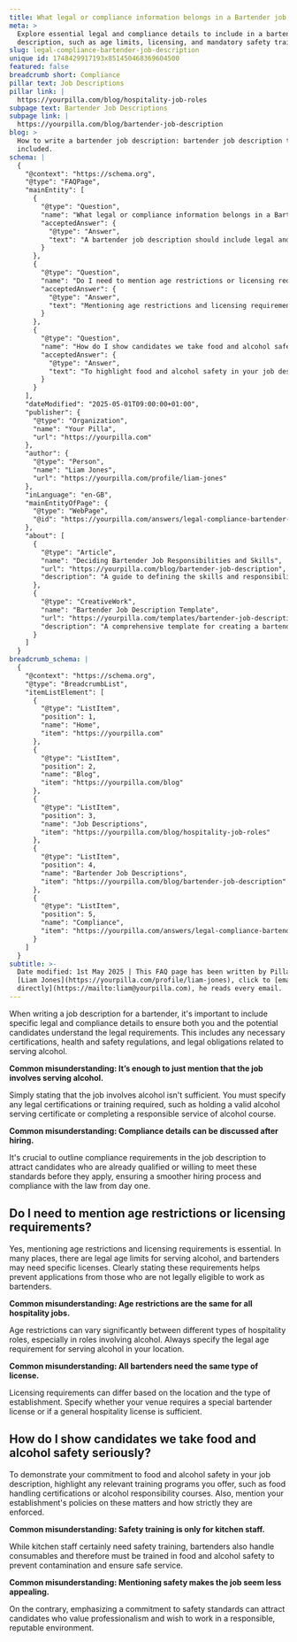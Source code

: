```yaml
---
title: What legal or compliance information belongs in a Bartender job description?
meta: >
  Explore essential legal and compliance details to include in a bartender job
  description, such as age limits, licensing, and mandatory safety training.
slug: legal-compliance-bartender-job-description
unique id: 1748429917193x851450468369604500
featured: false
breadcrumb short: Compliance
pillar text: Job Descriptions
pillar link: |
  https://yourpilla.com/blog/hospitality-job-roles
subpage text: Bartender Job Descriptions
subpage link: |
  https://yourpilla.com/blog/bartender-job-description
blog: >
  How to write a bartender job description: bartender job description template
  included.
schema: |
  {
    "@context": "https://schema.org",
    "@type": "FAQPage",
    "mainEntity": [
      {
        "@type": "Question",
        "name": "What legal or compliance information belongs in a Bartender job description?",
        "acceptedAnswer": {
          "@type": "Answer",
          "text": "A bartender job description should include legal and compliance details such as necessary certifications, health and safety regulations, and obligations related to serving alcohol. Specify any legal certifications or training required, including valid alcohol serving certificates or completion of a responsible service of alcohol course. It is important to outline these requirements in the job description to attract qualified candidates and ensure compliance from the start."
        }
      },
      {
        "@type": "Question",
        "name": "Do I need to mention age restrictions or licensing requirements?",
        "acceptedAnswer": {
          "@type": "Answer",
          "text": "Mentioning age restrictions and licensing requirements is essential. Specify the legal age limits for serving alcohol and the specific licenses required for bartenders in your location. Clarify whether your venue needs a special bartender license or if a general hospitality license will suffice."
        }
      },
      {
        "@type": "Question",
        "name": "How do I show candidates we take food and alcohol safety seriously?",
        "acceptedAnswer": {
          "@type": "Answer",
          "text": "To highlight food and alcohol safety in your job description, mention any relevant training programs offered, such as food handling certifications or alcohol responsibility courses. Discuss your establishment's strict policies on food and alcohol safety to demonstrate your commitment to these standards."
        }
      }
    ],
    "dateModified": "2025-05-01T09:00:00+01:00",
    "publisher": {
      "@type": "Organization",
      "name": "Your Pilla",
      "url": "https://yourpilla.com"
    },
    "author": {
      "@type": "Person",
      "name": "Liam Jones",
      "url": "https://yourpilla.com/profile/liam-jones"
    },
    "inLanguage": "en-GB",
    "mainEntityOfPage": {
      "@type": "WebPage",
      "@id": "https://yourpilla.com/answers/legal-compliance-bartender-job-description"
    },
    "about": [
      {
        "@type": "Article",
        "name": "Deciding Bartender Job Responsibilities and Skills",
        "url": "https://yourpilla.com/blog/bartender-job-description",
        "description": "A guide to defining the skills and responsibilities needed in a bartender job description to ensure an effective recruitment process."
      },
      {
        "@type": "CreativeWork",
        "name": "Bartender Job Description Template",
        "url": "https://yourpilla.com/templates/bartender-job-description",
        "description": "A comprehensive template for creating a bartender job description that covers essential duties, skills, and legal compliance."
      }
    ]
  }
breadcrumb_schema: |
  {
    "@context": "https://schema.org",
    "@type": "BreadcrumbList",
    "itemListElement": [
      {
        "@type": "ListItem",
        "position": 1,
        "name": "Home",
        "item": "https://yourpilla.com"
      },
      {
        "@type": "ListItem",
        "position": 2,
        "name": "Blog",
        "item": "https://yourpilla.com/blog"
      },
      {
        "@type": "ListItem",
        "position": 3,
        "name": "Job Descriptions",
        "item": "https://yourpilla.com/blog/hospitality-job-roles"
      },
      {
        "@type": "ListItem",
        "position": 4,
        "name": "Bartender Job Descriptions",
        "item": "https://yourpilla.com/blog/bartender-job-description"
      },
      {
        "@type": "ListItem",
        "position": 5,
        "name": "Compliance",
        "item": "https://yourpilla.com/answers/legal-compliance-bartender-job-description"
      }
    ]
  }
subtitle: >-
  Date modified: 1st May 2025 | This FAQ page has been written by Pilla Founder,
  [Liam Jones](https://yourpilla.com/profile/liam-jones), click to [email Liam
  directly](https://mailto:liam@yourpilla.com), he reads every email.
---
```

When writing a job description for a bartender, it's important to include specific legal and compliance details to ensure both you and the potential candidates understand the legal requirements. This includes any necessary certifications, health and safety regulations, and legal obligations related to serving alcohol.

**Common misunderstanding: It’s enough to just mention that the job involves serving alcohol.**

Simply stating that the job involves alcohol isn't sufficient. You must specify any legal certifications or training required, such as holding a valid alcohol serving certificate or completing a responsible service of alcohol course.

**Common misunderstanding: Compliance details can be discussed after hiring.**

It's crucial to outline compliance requirements in the job description to attract candidates who are already qualified or willing to meet these standards before they apply, ensuring a smoother hiring process and compliance with the law from day one.

## Do I need to mention age restrictions or licensing requirements?

Yes, mentioning age restrictions and licensing requirements is essential. In many places, there are legal age limits for serving alcohol, and bartenders may need specific licenses. Clearly stating these requirements helps prevent applications from those who are not legally eligible to work as bartenders.

**Common misunderstanding: Age restrictions are the same for all hospitality jobs.**

Age restrictions can vary significantly between different types of hospitality roles, especially in roles involving alcohol. Always specify the legal age requirement for serving alcohol in your location.

**Common misunderstanding: All bartenders need the same type of license.**

Licensing requirements can differ based on the location and the type of establishment. Specify whether your venue requires a special bartender license or if a general hospitality license is sufficient.

## How do I show candidates we take food and alcohol safety seriously?

To demonstrate your commitment to food and alcohol safety in your job description, highlight any relevant training programs you offer, such as food handling certifications or alcohol responsibility courses. Also, mention your establishment's policies on these matters and how strictly they are enforced.

**Common misunderstanding: Safety training is only for kitchen staff.**

While kitchen staff certainly need safety training, bartenders also handle consumables and therefore must be trained in food and alcohol safety to prevent contamination and ensure safe service.

**Common misunderstanding: Mentioning safety makes the job seem less appealing.**

On the contrary, emphasizing a commitment to safety standards can attract candidates who value professionalism and wish to work in a responsible, reputable environment.
